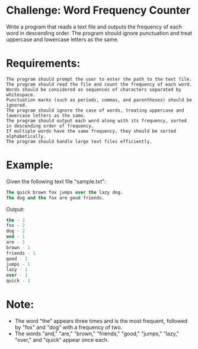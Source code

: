 # Challenge: Word Frequency Counter

Write a program that reads a text file and outputs the frequency of each word in descending order. The program should ignore punctuation and treat uppercase and lowercase letters as the same.

# Requirements:

    The program should prompt the user to enter the path to the text file.
    The program should read the file and count the frequency of each word.
    Words should be considered as sequences of characters separated by whitespace.
    Punctuation marks (such as periods, commas, and parentheses) should be ignored.
    The program should ignore the case of words, treating uppercase and lowercase letters as the same.
    The program should output each word along with its frequency, sorted in descending order of frequency.
    If multiple words have the same frequency, they should be sorted alphabetically.
    The program should handle large text files efficiently.

# Example:
Given the following text file "sample.txt":

```sql
The quick brown fox jumps over the lazy dog.
The dog and the fox are good friends.
```

Output:

```sql
the - 3
fox - 2
dog - 2
and - 1
are - 1
brown - 1
friends - 1
good - 1
jumps - 1
lazy - 1
over - 1
quick - 1
```

# Note:

* The word "the" appears three times and is the most frequent, followed by "fox" and "dog" with a frequency of two.
* The words "and," "are," "brown," "friends," "good," "jumps," "lazy," "over," and "quick" appear once each.